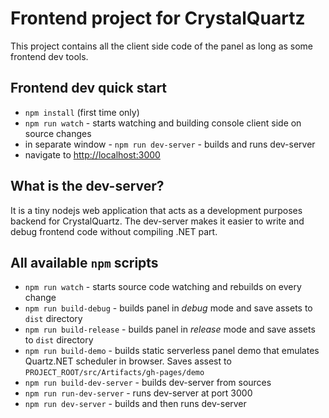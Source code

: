 ﻿# Frontend project for CrystalQuartz

This project contains all the client side code of the panel as long as some frontend dev tools.

## Frontend dev quick start

- `npm install` (first time only)
- `npm run watch` - starts watching and building console client side on source changes
- in separate window - `npm run dev-server` - builds and runs dev-server
- navigate to [http://localhost:3000](http://localhost:3000)

## What is the dev-server?

It is a tiny nodejs web application that acts as a development purposes backend for CrystalQuartz. The dev-server makes it easier to write and debug frontend code without compiling .NET part.

## All available `npm` scripts

- `npm run watch` - starts source code watching and rebuilds on every change
- `npm run build-debug` - builds panel in *debug* mode and save assets to `dist` directory
- `npm run build-release` - builds panel in *release* mode and save assets to `dist` directory
- `npm run build-demo` - builds static serverless panel demo that emulates Quartz.NET scheduler in browser. Saves assest to `PROJECT_ROOT/src/Artifacts/gh-pages/demo`
- `npm run build-dev-server` - builds dev-server from sources
- `npm run run-dev-server` - runs dev-server at port 3000
- `npm run dev-server` - builds and then runs dev-server